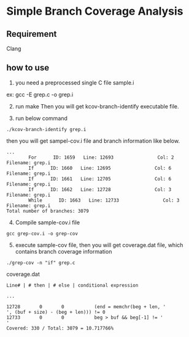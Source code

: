 # Simple Branch Coverage Analysis

## Requirement
Clang

## how to use
1. you need a preprocessed single C file sample.i

ex: gcc -E grep.c -o grep.i

2. run make Then you will get kcov-branch-identify executable file.

3. run below command
```
./kcov-branch-identify grep.i
```

then you will get sampel-cov.i file and branch information like below.

```
...
        For      ID: 1659   Line: 12693                Col: 2          Filename: grep.i
        If      ID: 1660   Line: 12695                Col: 6          Filename: grep.i
        If      ID: 1661   Line: 12705                Col: 6          Filename: grep.i
        If      ID: 1662   Line: 12728                Col: 3          Filename: grep.i
        While      ID: 1663   Line: 12733                Col: 3          Filename: grep.i
Total number of branches: 3079
```

4. Compile sample-cov.i file
```
gcc grep-cov.i -o grep-cov
```

5. execute sample-cov file, then you will get coverage.dat file, which contains branch coverage information

```
./grep-cov -n "if" grep.c
```

coverage.dat
```
Line# | # then | # else | conditional expression

...

12728       0       0           (end = memchr(beg + len, '
', (buf + size) - (beg + len))) != 0
12733       0       0           beg > buf && beg[-1] != '
'
Covered: 330 / Total: 3079 = 10.717766%
```